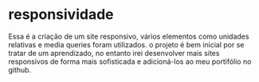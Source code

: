 # responsividade
 
 Essa é a criação de um site responsivo, vários elementos como unidades relativas e media queries foram utilizados. o projeto é bem inicial por se tratar de um aprendizado, no entanto irei desenvolver mais sites responsivos de forma mais sofisticada e adicioná-los ao meu portifólio no github.